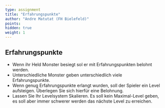 ```yaml
---
type: assignment
title: "Erfahrungspunkte"
author: "Andre Matutat (FH Bielefeld)"
points:
hidden: true
weight: 1
---
```


## Erfahrungspunkte

- Wenn ihr Held Monster besiegt sol er mit Erfahrungspunkten belohnt werden.
- Unterschiedliche Monster geben unterschiedlich viele Erfahrungspunkte.
- Wenn genug Erfahrungspunkte erlangt wurden, soll der Spieler ein Level aufsteigen. Überlegen Sie sich hierfür eine Belohnung.
- Lassen Sie Ihr Levelsystem Skalieren. Es soll kein Maximal-Level geben, es soll aber immer schwerer werden das nächste Level zu erreichen.
